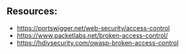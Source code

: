 ## Resources:

- https://portswigger.net/web-security/access-control
- https://www.packetlabs.net/broken-access-control/
- https://hdivsecurity.com/owasp-broken-access-control
